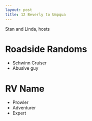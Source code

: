 ```yaml
---
layout: post
title: 12 Beverly to Umpqua
---
```



Stan and Linda, hosts 


# Roadside Randoms 

- Schwinn Cruiser 
- Abusive guy 

# RV Name 

- Prowler 
- Adventurer 
- Expert 

